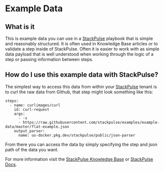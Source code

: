 # Example Data



## What is it

This is example data you can use in a [StackPulse](https://stackpulse.com) playbook that is simple and reasonably structured.  It is often used in Knowledge Base articles or to validate a step inside of StackPulse.  Often it is easier to work with as simple data payload that is well understood when working through the logic of a step or passing information between steps.


## How do I use this example data with StackPulse?

The simplest way to access this data from within your [StackPulse](https://app.stackpulse.com) tenant is to curl the raw data from Github, that step might look something like this:

```
steps:
  - name: curlimages/curl
    id: curl-request
    args:
      - -s
      - https://raw.githubusercontent.com/stackpulse/examples/example-data/master/flat-example.json
    output_parser:
      name: us-docker.pkg.dev/stackpulse/public/json-parser 
```

From there you can access the data by simply specifying the step and json path of the data you want.

For more information visit the [StackPulse Knowledge Base](https://support.stackpulse.io/hc/en-us) or [StackPulse Docs](https://docs.stackpulse.io).

